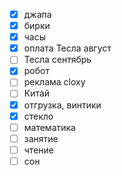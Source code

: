 - [x] джапа
- [x] бирки
- [x] часы
- [x] оплата Тесла август
- [ ] Тесла сентябрь
- [x] робот
- [ ] реклама cloxy
- [ ] Китай 
- [x] отгрузка, винтики
- [x] стекло
- [ ] математика
- [ ] занятие
- [ ] чтение
- [ ] сон